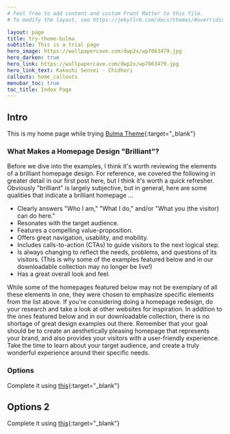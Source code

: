```yaml
---
# Feel free to add content and custom Front Matter to this file.
# To modify the layout, see https://jekyllrb.com/docs/themes/#overriding-theme-defaults

layout: page
title: try-theme-bulma
subtitle: This is a trial page
hero_image: https://wallpapercave.com/dwp2x/wp7063479.jpg
hero_darken: true
hero_link: https://wallpapercave.com/dwp2x/wp7063479.jpg
hero_link_text: Kakashi Sensei - Chidhori
callouts: home_callouts
menubar_toc: true
toc_title: Index Page
---
```


## Intro

This is my home page while trying [Bulma Theme](https://jekyllthemes.io/theme/bulma){:target="_blank"}

### What Makes a Homepage Design "Brilliant"?
Before we dive into the examples, I think it's worth reviewing the elements of a brilliant homepage design. For reference, we covered the following in greater detail in our first post here, but I think it's worth a quick refresher. Obviously "brilliant" is largely subjective, but in general, here are some qualities that indicate a brilliant homepage ...

- Clearly answers "Who I am," "What I do," and/or "What you (the visitor) can do here."
- Resonates with the target audience.
- Features a compelling value-proposition.
- Offers great navigation, usability, and mobility. 
- Includes calls-to-action (CTAs) to guide visitors to the next logical step.
- Is always changing to reflect the needs, problems, and questions of its visitors. (This is why some of the examples featured below and in our downloadable collection may no longer be live!)
- Has a great overall look and feel.

While some of the homepages featured below may not be exemplary of all these elements in one, they were chosen to emphasize specific elements from the list above. If you're considering doing a homepage redesign, do your research and take a look at other websites for inspiration. In addition to the ones featured below and in our downloadable collection, there is no shortage of great design examples out there. Remember that your goal should be to create an aesthetically pleasing homepage that represents your brand, and also provides your visitors with a user-friendly experience. Take the time to learn about your target audience, and create a truly wonderful experience around their specific needs.

### Options

Complete it using [this](https://jekyllthemes.io/theme/bulma){:target="_blank"}
## Options 2

Complete it using [this](https://jekyllthemes.io/theme/bulma){:target="_blank"}
